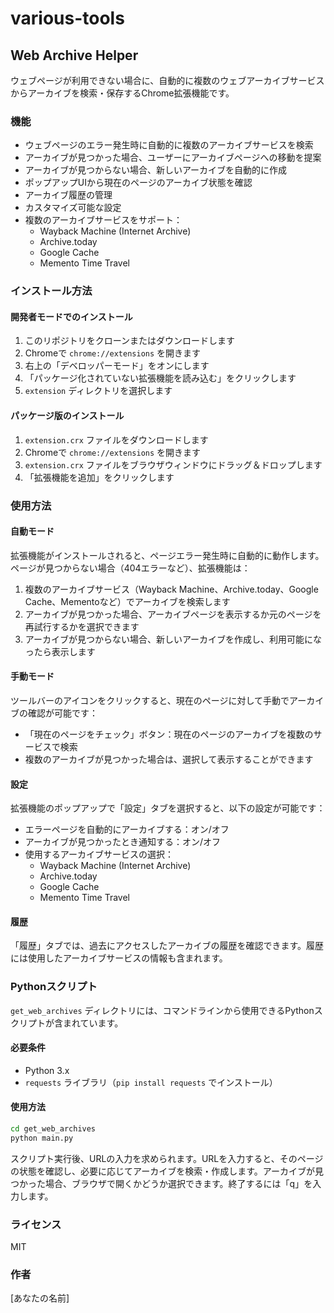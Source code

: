 # various-tools

## Web Archive Helper

ウェブページが利用できない場合に、自動的に複数のウェブアーカイブサービスからアーカイブを検索・保存するChrome拡張機能です。

### 機能

- ウェブページのエラー発生時に自動的に複数のアーカイブサービスを検索
- アーカイブが見つかった場合、ユーザーにアーカイブページへの移動を提案
- アーカイブが見つからない場合、新しいアーカイブを自動的に作成
- ポップアップUIから現在のページのアーカイブ状態を確認
- アーカイブ履歴の管理
- カスタマイズ可能な設定
- 複数のアーカイブサービスをサポート：
  - Wayback Machine (Internet Archive)
  - Archive.today
  - Google Cache
  - Memento Time Travel

### インストール方法

#### 開発者モードでのインストール

1. このリポジトリをクローンまたはダウンロードします
2. Chromeで `chrome://extensions` を開きます
3. 右上の「デベロッパーモード」をオンにします
4. 「パッケージ化されていない拡張機能を読み込む」をクリックします
5. `extension` ディレクトリを選択します

#### パッケージ版のインストール

1. `extension.crx` ファイルをダウンロードします
2. Chromeで `chrome://extensions` を開きます
3. `extension.crx` ファイルをブラウザウィンドウにドラッグ＆ドロップします
4. 「拡張機能を追加」をクリックします

### 使用方法

#### 自動モード

拡張機能がインストールされると、ページエラー発生時に自動的に動作します。ページが見つからない場合（404エラーなど）、拡張機能は：

1. 複数のアーカイブサービス（Wayback Machine、Archive.today、Google Cache、Mementoなど）でアーカイブを検索します
2. アーカイブが見つかった場合、アーカイブページを表示するか元のページを再試行するかを選択できます
3. アーカイブが見つからない場合、新しいアーカイブを作成し、利用可能になったら表示します

#### 手動モード

ツールバーのアイコンをクリックすると、現在のページに対して手動でアーカイブの確認が可能です：

- 「現在のページをチェック」ボタン：現在のページのアーカイブを複数のサービスで検索
- 複数のアーカイブが見つかった場合は、選択して表示することができます

#### 設定

拡張機能のポップアップで「設定」タブを選択すると、以下の設定が可能です：

- エラーページを自動的にアーカイブする：オン/オフ
- アーカイブが見つかったとき通知する：オン/オフ
- 使用するアーカイブサービスの選択：
  - Wayback Machine (Internet Archive)
  - Archive.today
  - Google Cache
  - Memento Time Travel

#### 履歴

「履歴」タブでは、過去にアクセスしたアーカイブの履歴を確認できます。履歴には使用したアーカイブサービスの情報も含まれます。

### Pythonスクリプト

`get_web_archives` ディレクトリには、コマンドラインから使用できるPythonスクリプトが含まれています。

#### 必要条件

- Python 3.x
- `requests` ライブラリ（`pip install requests` でインストール）

#### 使用方法

```bash
cd get_web_archives
python main.py
```

スクリプト実行後、URLの入力を求められます。URLを入力すると、そのページの状態を確認し、必要に応じてアーカイブを検索・作成します。アーカイブが見つかった場合、ブラウザで開くかどうか選択できます。終了するには「q」を入力します。

### ライセンス

MIT

### 作者

[あなたの名前]